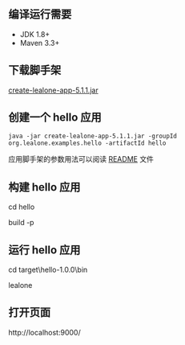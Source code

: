 ## 编译运行需要

* JDK 1.8+
* Maven 3.3+


## 下载脚手架

[create-lealone-app-5.1.1.jar](https://github.com/lealone/Lealone-Plugins/releases/download/lealone-plugins-5.1.1/create-lealone-app-5.1.1.jar)


## 创建一个 hello 应用

`java -jar create-lealone-app-5.1.1.jar -groupId org.lealone.examples.hello -artifactId hello`

应用脚手架的参数用法可以阅读 [README](https://github.com/lealone/Lealone-Plugins/blob/master/service/create-app/README.md) 文件


## 构建 hello 应用

cd hello

build -p


## 运行 hello 应用

cd target\hello-1.0.0\bin

lealone


## 打开页面

http://localhost:9000/

